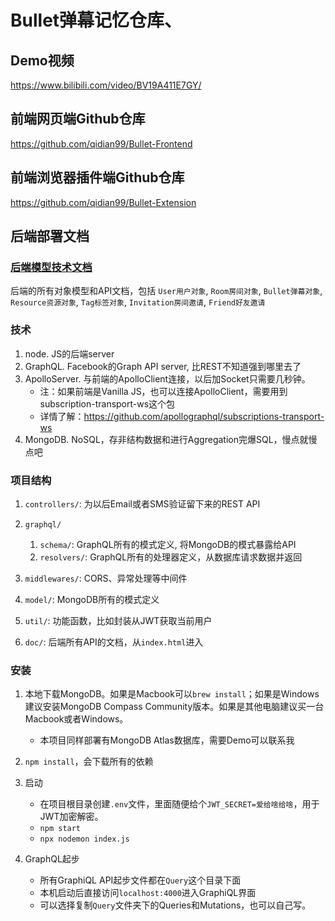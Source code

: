 # Bullet弹幕记忆仓库、

## Demo视频
https://www.bilibili.com/video/BV19A411E7GY/

## 前端网页端Github仓库
https://github.com/qidian99/Bullet-Frontend

## 前端浏览器插件端Github仓库
https://github.com/qidian99/Bullet-Extension

## 后端部署文档

### [后端模型技术文档](https://github.com/qidian99/Bullet-Backend/blob/master/demo/README.md)
后端的所有对象模型和API文档，包括 `User用户对象`, `Room房间对象`, `Bullet弹幕对象`, `Resource资源对象`, `Tag标签对象`, `Invitation房间邀请`, `Friend好友邀请`

### 技术

1. node. JS的后端server
2. GraphQL. Facebook的Graph API server, 比REST不知道强到哪里去了
3. ApolloServer. 与前端的ApolloClient连接，以后加Socket只需要几秒钟。
    * 注：如果前端是Vanilla JS，也可以连接ApolloClient，需要用到subscription-transport-ws这个包
    * 详情了解：https://github.com/apollographql/subscriptions-transport-ws
4. MongoDB. NoSQL，存非结构数据和进行Aggregation完爆SQL，慢点就慢点吧

### 项目结构

1. `controllers/`: 为以后Email或者SMS验证留下来的REST API

2. `graphql/`<br>
    1. `schema/`: GraphQL所有的模式定义, 将MongoDB的模式暴露给API
    2. `resolvers/`: GraphQL所有的处理器定义，从数据库请求数据并返回

3. `middlewares/`: CORS、异常处理等中间件

4. `model/`: MongoDB所有的模式定义

5. `util/`: 功能函数，比如封装从JWT获取当前用户

6. `doc/`: 后端所有API的文档，从`index.html`进入

### 安装
1. 本地下载MongoDB。如果是Macbook可以`brew install`；如果是Windows建议安装MongoDB Compass Community版本。如果是其他电脑建议买一台Macbook或者Windows。
    * 本项目同样部署有MongoDB Atlas数据库，需要Demo可以联系我

2. `npm install`，会下载所有的依赖

3. 启动
    * 在项目根目录创建`.env`文件，里面随便给个`JWT_SECRET=爱给啥给啥`，用于JWT加密解密。
    * `npm start`
    * `npx nodemon index.js`

3. GraphQL起步
    * 所有GraphiQL API起步文件都在`Query`这个目录下面
    * 本机启动后直接访问`localhost:4000`进入GraphiQL界面
    * 可以选择复制`Query`文件夹下的Queries和Mutations，也可以自己写。

